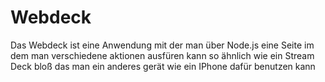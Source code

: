 # Webdeck

Das Webdeck ist eine Anwendung mit der man über Node.js eine Seite im dem man verschiedene aktionen ausfüren kann so ähnlich wie ein Stream Deck bloß das man ein anderes gerät wie ein IPhone dafür benutzen kann
